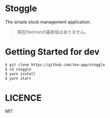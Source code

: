 # Stoggle

The simple stock management application.

> 現在Electronの最新版はありません。

# Getting Started for dev

``` sh
$ git clone https://github.com/tea-app/stoggle
$ cd stoggle
$ yarn install
$ yarn start
```

# LICENCE
MIT
